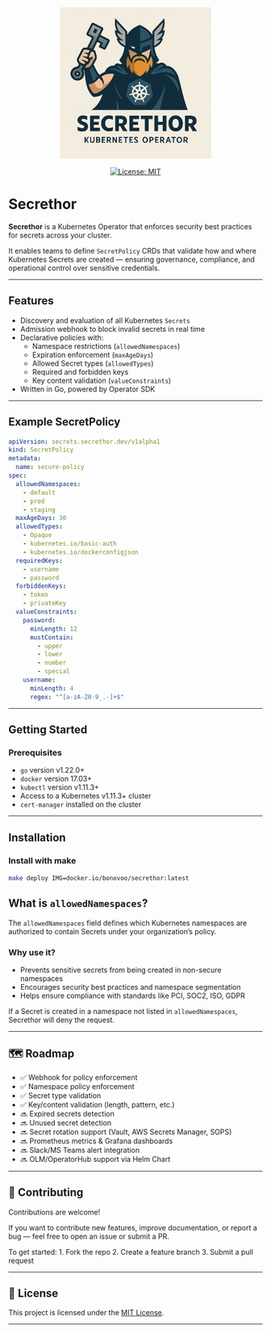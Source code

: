 <p align="center">
  <img src="assets/secrethor-logo.jpg" alt="Secrethor Logo" width="300"/>
</p>

<p align="center">
  <a href="https://opensource.org/licenses/MIT"><img alt="License: MIT" src="https://img.shields.io/badge/License-MIT-yellow.svg"/></a>
</p>

# Secrethor

**Secrethor** is a Kubernetes Operator that enforces security best practices for secrets across your cluster.

It enables teams to define `SecretPolicy` CRDs that validate how and where Kubernetes Secrets are created — ensuring governance, compliance, and operational control over sensitive credentials.

---

## Features

- Discovery and evaluation of all Kubernetes `Secrets`
- Admission webhook to block invalid secrets in real time
- Declarative policies with:
  - Namespace restrictions (`allowedNamespaces`)
  - Expiration enforcement (`maxAgeDays`)
  - Allowed Secret types (`allowedTypes`)
  - Required and forbidden keys
  - Key content validation (`valueConstraints`)
- Written in Go, powered by Operator SDK

---

## Example SecretPolicy

```yaml
apiVersion: secrets.secrethor.dev/v1alpha1
kind: SecretPolicy
metadata:
  name: secure-policy
spec:
  allowedNamespaces:
    - default
    - prod
    - staging
  maxAgeDays: 30
  allowedTypes:
    - Opaque
    - kubernetes.io/basic-auth
    - kubernetes.io/dockerconfigjson
  requiredKeys:
    - username
    - password
  forbiddenKeys:
    - token
    - privateKey
  valueConstraints:
    password:
      minLength: 12
      mustContain:
        - upper
        - lower
        - number
        - special
    username:
      minLength: 4
      regex: "^[a-zA-Z0-9_.-]+$"

```

---

## Getting Started

### Prerequisites

- `go` version v1.22.0+
- `docker` version 17.03+
- `kubectl` version v1.11.3+
- Access to a Kubernetes v1.11.3+ cluster
- `cert-manager` installed on the cluster

---

## Installation

### Install with make

```bash
make deploy IMG=docker.io/bonovoo/secrethor:latest
```

## What is `allowedNamespaces`?

The `allowedNamespaces` field defines which Kubernetes namespaces are authorized to contain Secrets under your organization’s policy.

### Why use it?

- Prevents sensitive secrets from being created in non-secure namespaces
- Encourages security best practices and namespace segmentation
- Helps ensure compliance with standards like PCI, SOC2, ISO, GDPR

If a Secret is created in a namespace not listed in `allowedNamespaces`, Secrethor will deny the request.

---

## 🗺 Roadmap

- ✅ Webhook for policy enforcement
- ✅ Namespace policy enforcement
- ✅ Secret type validation
- ✅ Key/content validation (length, pattern, etc.)
- 🔜 Expired secrets detection
- 🔜 Unused secret detection
- 🔜 Secret rotation support (Vault, AWS Secrets Manager, SOPS)
- 🔜 Prometheus metrics & Grafana dashboards
- 🔜 Slack/MS Teams alert integration
- 🔜 OLM/OperatorHub support via Helm Chart

---

## 🤝 Contributing

Contributions are welcome!

If you want to contribute new features, improve documentation, or report a bug — feel free to open an issue or submit a PR.

To get started:
	1.	Fork the repo
	2.	Create a feature branch
	3.	Submit a pull request

---

## 🪪 License

This project is licensed under the [MIT License](https://opensource.org/licenses/MIT).

---
